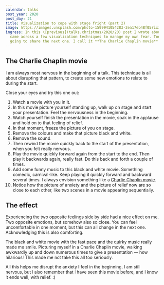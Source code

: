 ```yaml
---
calendar: talks
post_year: 2020
post_day: 21
title: Visualization to cope with stage fright (part 2)
image: https://images.unsplash.com/photo-1599941054283-2ea17eb48f05?ixid=MXwxMjA3fDB8MHxwaG90by1wYWdlfHx8fGVufDB8fHw%3D&ixlib=rb-1.2.1&auto=format&fit=crop&w=750&q=80
ingress: In this \[previous](talks.christmas/2020/20) post I wrote about how I
  came across a few visualization techniques to manage my own fear. Today I am
  going to share the next one. I call it **The Charlie Chaplin movie** 🎞️
---
```

## The Charlie Chaplin movie

I am always most nervous in the beginning of a talk. This technique is all about disrupting that pattern, to create some new emotions to relate to during the start.

Close your eyes and try this one out:

1. Watch a movie with you in it.
2. In this movie picture yourself standing up, walk up on stage and start your presentation. Feel the nervousness in the beginning.
3. Watch yourself finish the presentation in the movie, soak in the applause and hold on to that feeling of relief.
4. In that moment, freeze the picture of you on stage. 
5. Remove the colours and make that picture black and white.
6. Remove the sound.
7. Then rewind the movie quickly back to the start of the presentation, when you felt really nervous.
8. Play the movie quickly forward again from the start to the end. Then play it backwards again, really fast. Do this back and forth a couple of times.
9. Add some funny music to this black and white movie. Something comedic, carnival-like. Keep playing it quickly forward and backward several times. I always envision something like a [Charlie Chaplin movie](https://www.youtube.com/watch?v=Z7-QdoofMq8).
10. Notice how the picture of anxiety and the picture of relief now are so close to each other, like two scenes in a movie appearing sequentially.

## The effect

Experiencing the two opposite feelings side by side had a nice effect on me. Two opposite emotions, but somehow also so close. You can feel uncomfortable in one moment, but this can all change in the next one. Acknowledging this is also comforting.

The black and white movie with the fast pace and the quirky music really made me smile. Picturing myself in a Charlie Chaplin movie, walking awkwardly up and down numerous times to give a presentation — how hilarious! This made me not take this all too seriously.

All this helps me disrupt the anxiety I feel in the beginning. I am still nervous, but I also remember that I have seen this movie before, and I know it ends well, with relief. :) 
